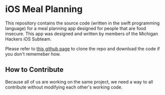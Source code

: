 # iOS Meal Planning
This repository contains the source code (written in the swift programming language) for a meal planning app designed for people that are food insecure. This app was designed and written by members of the Michigan Hackers iOS Subteam. 

Please refer to [this github page](https://github.com/schefferac2020/MHack_IOS_Onboarding) to clone the repo and download the code if you don't rememeber how.

## How to Contribute
Because all of us are working on the same project, we need a way to all contribute without modifying each other's working code. 
